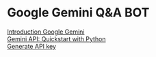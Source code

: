 # Google Gemini Q&A BOT

[Introduction Google Gemini](https://deepmind.google/technologies/gemini/#introduction) </br>
[Gemini API: Quickstart with Python](https://colab.research.google.com/github/google/generative-ai-docs/blob/main/site/en/tutorials/python_quickstart.ipynb)
</br>[Generate API key](https://makersuite.google.com/app/apikey)
